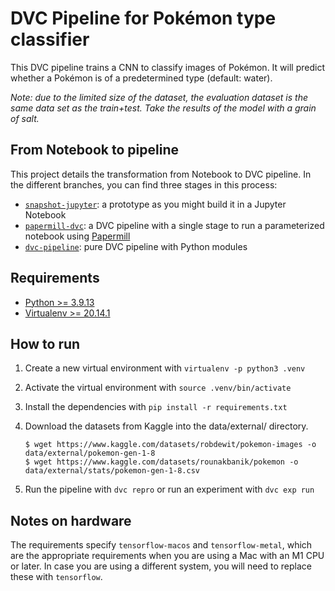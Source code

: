 # DVC Pipeline for Pokémon type classifier 

This DVC pipeline trains a CNN to classify images of Pokémon. It will predict
whether a Pokémon is of a predetermined type (default: water).

_Note: due to the limited size of the dataset, the evaluation dataset is the
same data set as the train+test. Take the results of the model with a grain of
salt._

## From Notebook to pipeline

This project details the transformation from Notebook to DVC pipeline. In the
different branches, you can find three stages in this process:

- [`snapshot-jupyter`](https://github.com/iterative/example-pokemon-classifier/tree/snapshot-jupyter):
  a prototype as you might build it in a Jupyter Notebook
- [`papermill-dvc`](https://github.com/iterative/example-pokemon-classifier/tree/papermill-dvc):
  a DVC pipeline with a single stage to run a parameterized
  notebook using [Papermill](https://papermill.readthedocs.io/)
- [`dvc-pipeline`](https://github.com/iterative/example-pokemon-classifier/tree/dvc-pipeline):
  pure DVC pipeline with Python modules

## Requirements

- [Python >= 3.9.13](https://www.python.org/downloads/)
- [Virtualenv >= 20.14.1](https://virtualenv.pypa.io/en/latest/installation.html)

## How to run

1. Create a new virtual environment with `virtualenv -p python3 .venv`

2. Activate the virtual environment with `source .venv/bin/activate`

3. Install the dependencies with `pip install -r requirements.txt`

4. Download the datasets from Kaggle into the data/external/ directory.

   ```console
   $ wget https://www.kaggle.com/datasets/robdewit/pokemon-images -o data/external/pokemon-gen-1-8
   $ wget https://www.kaggle.com/datasets/rounakbanik/pokemon -o data/external/stats/pokemon-gen-1-8.csv
   ```
   
5. Run the pipeline with `dvc repro` or run an experiment with `dvc exp run`

## Notes on hardware

The requirements specify `tensorflow-macos` and `tensorflow-metal`, which are
the appropriate requirements when you are using a Mac with an M1 CPU or later.
In case you are using a different system, you will need to replace these with
`tensorflow`.

